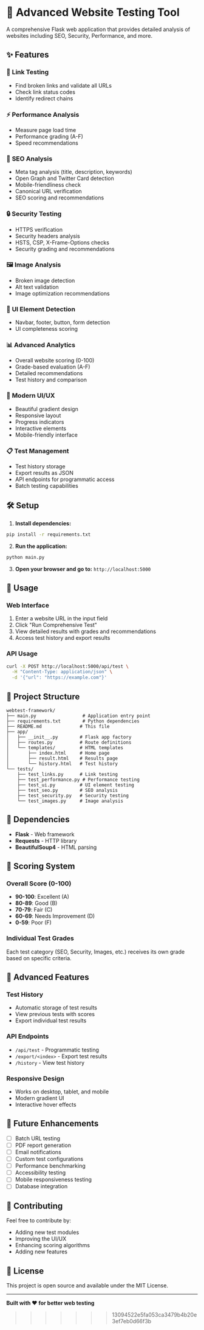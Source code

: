 # 🚀 Advanced Website Testing Tool

A comprehensive Flask web application that provides detailed analysis of websites including SEO, Security, Performance, and more.

## ✨ Features

### 🔗 **Link Testing**
- Find broken links and validate all URLs
- Check link status codes
- Identify redirect chains

### ⚡ **Performance Analysis**
- Measure page load time
- Performance grading (A-F)
- Speed recommendations

### 🎯 **SEO Analysis**
- Meta tag analysis (title, description, keywords)
- Open Graph and Twitter Card detection
- Mobile-friendliness check
- Canonical URL verification
- SEO scoring and recommendations

### 🔒 **Security Testing**
- HTTPS verification
- Security headers analysis
- HSTS, CSP, X-Frame-Options checks
- Security grading and recommendations

### 🖼️ **Image Analysis**
- Broken image detection
- Alt text validation
- Image optimization recommendations

### 📱 **UI Element Detection**
- Navbar, footer, button, form detection
- UI completeness scoring

### 📊 **Advanced Analytics**
- Overall website scoring (0-100)
- Grade-based evaluation (A-F)
- Detailed recommendations
- Test history and comparison

### 🎨 **Modern UI/UX**
- Beautiful gradient design
- Responsive layout
- Progress indicators
- Interactive elements
- Mobile-friendly interface

### 📋 **Test Management**
- Test history storage
- Export results as JSON
- API endpoints for programmatic access
- Batch testing capabilities

## 🛠️ Setup

1. **Install dependencies:**
```bash
pip install -r requirements.txt
```

2. **Run the application:**
```bash
python main.py
```

3. **Open your browser and go to:** `http://localhost:5000`

## 📖 Usage

### Web Interface
1. Enter a website URL in the input field
2. Click "Run Comprehensive Test"
3. View detailed results with grades and recommendations
4. Access test history and export results

### API Usage
```bash
curl -X POST http://localhost:5000/api/test \
  -H "Content-Type: application/json" \
  -d '{"url": "https://example.com"}'
```

## 📁 Project Structure

```
webtest-framework/
├── main.py                 # Application entry point
├── requirements.txt        # Python dependencies
├── README.md              # This file
├── app/
│   ├── __init__.py        # Flask app factory
│   ├── routes.py          # Route definitions
│   └── templates/         # HTML templates
│       ├── index.html     # Home page
│       ├── result.html    # Results page
│       └── history.html   # Test history
└── tests/
    ├── test_links.py      # Link testing
    ├── test_performance.py # Performance testing
    ├── test_ui.py         # UI element testing
    ├── test_seo.py        # SEO analysis
    ├── test_security.py   # Security testing
    └── test_images.py     # Image analysis
```

## 🔧 Dependencies

- **Flask** - Web framework
- **Requests** - HTTP library
- **BeautifulSoup4** - HTML parsing

## 🎯 Scoring System

### Overall Score (0-100)
- **90-100**: Excellent (A)
- **80-89**: Good (B)
- **70-79**: Fair (C)
- **60-69**: Needs Improvement (D)
- **0-59**: Poor (F)

### Individual Test Grades
Each test category (SEO, Security, Images, etc.) receives its own grade based on specific criteria.

## 🚀 Advanced Features

### Test History
- Automatic storage of test results
- View previous tests with scores
- Export individual test results

### API Endpoints
- `/api/test` - Programmatic testing
- `/export/<index>` - Export test results
- `/history` - View test history

### Responsive Design
- Works on desktop, tablet, and mobile
- Modern gradient UI
- Interactive hover effects

## 🔮 Future Enhancements

- [ ] Batch URL testing
- [ ] PDF report generation
- [ ] Email notifications
- [ ] Custom test configurations
- [ ] Performance benchmarking
- [ ] Accessibility testing
- [ ] Mobile responsiveness testing
- [ ] Database integration

## 🤝 Contributing

Feel free to contribute by:
- Adding new test modules
- Improving the UI/UX
- Enhancing scoring algorithms
- Adding new features

## 📄 License

This project is open source and available under the MIT License.

---

**Built with ❤️ for better web testing**
>>>>>>> 13094522e5fa053ca3479b4b20e3ef7eb0d66f3b
